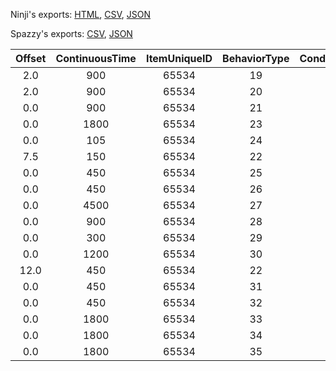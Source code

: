 Ninji's exports: [HTML](https://wuffs.org/acnh/bcsv_150/html/NpcInterest.html), [CSV](https://wuffs.org/acnh/bcsv_150/csv/NpcInterest.csv), [JSON](https://wuffs.org/acnh/bcsv_150/json/NpcInterest.json)

Spazzy's exports: [CSV](https://github.com/McSpazzy/acnh-csv/blob/master/NpcInterest.csv), [JSON](https://github.com/McSpazzy/acnh-json/blob/master/NpcInterest.json)

| Offset | ContinuousTime | ItemUniqueID | BehaviorType | ConditionType | FlagType | InterestEndModeType | IntervalTime | LabelType | MoveASType | MoveConditionType | NeedType | RainActive | TimeZoneIndoorEarlyMorningLevel | TimeZoneIndoorEveningLevel | TimeZoneIndoorMidnightLevel | TimeZoneIndoorMorningLevel | TimeZoneIndoorNightLevel | TimeZoneIndoorNoonLevel | TimeZoneOutdoorEarlyMorningLevel | TimeZoneOutdoorEveningLevel | TimeZoneOutdoorMidnightLevel | TimeZoneOutdoorMorningLevel | TimeZoneOutdoorNightLevel | TimeZoneOutdoorNoonLevel | VillageDevelopmentLevel | WaitASType |
|:--:|:--:|:--:|:--:|:--:|:--:|:--:|:--:|:--:|:--:|:--:|:--:|:--:|:--:|:--:|:--:|:--:|:--:|:--:|:--:|:--:|:--:|:--:|:--:|:--:|:--:|:--:|
| 2.0 | 900 | 65534 | 19 | 0 | 0 | 0 | 1 | 1 | '' | 3 | 0 | 2 | 2 | 2 | 2 | 2 | 2 | 2 | 0 | 0 | 0 | 0 | 0 | 0 | 1 | '' | 
| 2.0 | 900 | 65534 | 20 | 1 | 0 | 0 | 1 | 1 | '' | 1 | 0 | 2 | 2 | 2 | 2 | 2 | 2 | 2 | 0 | 0 | 0 | 0 | 0 | 0 | 1 | '' | 
| 0.0 | 900 | 65534 | 21 | 9 | 0 | 2 | 1 | 1 | '' | 6 | 1 | 0 | 0 | 0 | 0 | 0 | 0 | 0 | 0 | 0 | 0 | 0 | 0 | 0 | 1 | '' | 
| 0.0 | 1800 | 65534 | 23 | 3 | 1 | 2 | 1 | 0 | '' | 6 | 2 | 0 | 2 | 2 | 2 | 2 | 2 | 2 | 0 | 0 | 0 | 0 | 0 | 0 | 3 | '' | 
| 0.0 | 105 | 65534 | 24 | 3 | 0 | 0 | 1 | 0 | '' | 6 | 2 | 0 | 2 | 2 | 2 | 2 | 2 | 2 | 0 | 0 | 0 | 0 | 0 | 0 | 1 | '' | 
| 7.5 | 150 | 65534 | 22 | 4 | 0 | 1 | 1 | 1 | '' | 0 | 1 | 2 | 2 | 2 | 2 | 2 | 2 | 2 | 0 | 0 | 0 | 0 | 0 | 0 | 1 | 'CommonSmellFlower' | 
| 0.0 | 450 | 65534 | 25 | 5 | 0 | 2 | 1 | 1 | '' | 4 | 0 | 2 | 0 | 0 | 0 | 0 | 0 | 0 | 0 | 0 | 0 | 0 | 0 | 0 | 1 | '' | 
| 0.0 | 450 | 65534 | 26 | 6 | 0 | 2 | 1 | 1 | '' | 5 | 0 | 2 | 2 | 2 | 2 | 2 | 2 | 2 | 0 | 0 | 0 | 0 | 0 | 0 | 1 | '' | 
| 0.0 | 4500 | 65534 | 27 | 10 | 0 | 0 | 1 | 1 | '' | 6 | 0 | 2 | 2 | 2 | 2 | 2 | 2 | 2 | 2 | 0 | 2 | 2 | 2 | 0 | 1 | '' | 
| 0.0 | 900 | 65534 | 28 | 10 | 0 | 0 | 1 | 1 | '' | 6 | 3 | 0 | 2 | 2 | 2 | 2 | 2 | 2 | 2 | 2 | 2 | 2 | 2 | 2 | 1 | '' | 
| 0.0 | 300 | 65534 | 29 | 10 | 0 | 0 | 1 | 1 | '' | 6 | 3 | 0 | 2 | 2 | 2 | 2 | 2 | 2 | 2 | 2 | 2 | 2 | 2 | 2 | 1 | '' | 
| 0.0 | 1200 | 65534 | 30 | 8 | 0 | 2 | 1 | 1 | '' | 6 | 1 | 0 | 2 | 2 | 2 | 2 | 2 | 2 | 0 | 0 | 0 | 0 | 0 | 0 | 1 | 'cNpcWatchInsect' | 
| 12.0 | 450 | 65534 | 22 | 7 | 0 | 0 | 1 | 1 | '' | 0 | 1 | 2 | 2 | 2 | 2 | 2 | 2 | 2 | 0 | 0 | 0 | 0 | 0 | 0 | 1 | '' | 
| 0.0 | 450 | 65534 | 31 | 2 | 0 | 0 | 1 | 1 | '' | 2 | 1 | 0 | 0 | 0 | 0 | 0 | 0 | 0 | 0 | 0 | 0 | 0 | 0 | 0 | 1 | '' | 
| 0.0 | 450 | 65534 | 32 | 2 | 0 | 0 | 1 | 1 | '' | 2 | 1 | 0 | 0 | 0 | 0 | 0 | 0 | 0 | 0 | 0 | 0 | 0 | 0 | 0 | 1 | '' | 
| 0.0 | 1800 | 65534 | 33 | 2 | 0 | 0 | 1 | 1 | '' | 2 | 1 | 0 | 0 | 0 | 0 | 0 | 0 | 0 | 0 | 0 | 0 | 0 | 0 | 0 | 1 | '' | 
| 0.0 | 1800 | 65534 | 34 | 2 | 0 | 0 | 1 | 1 | '' | 2 | 1 | 0 | 0 | 0 | 0 | 0 | 0 | 0 | 0 | 0 | 0 | 0 | 0 | 0 | 1 | '' | 
| 0.0 | 1800 | 65534 | 35 | 2 | 0 | 0 | 1 | 1 | '' | 2 | 1 | 0 | 0 | 0 | 0 | 0 | 0 | 0 | 0 | 0 | 0 | 0 | 0 | 0 | 1 | '' | 
